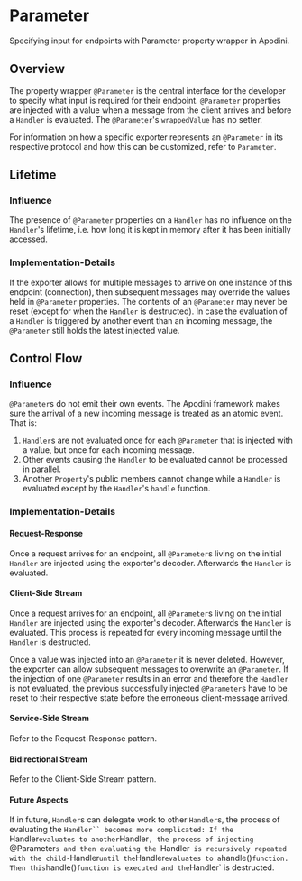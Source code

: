 # Parameter

Specifying input for endpoints with Parameter property wrapper in Apodini.

## Overview

The property wrapper `@Parameter` is the central interface for the developer to specify what input is required for their endpoint. `@Parameter` properties are injected with a value when a message from the client arrives and before a ``Handler`` is evaluated. The `@Parameter`'s `wrappedValue` has no setter.

For information on how a specific exporter represents an `@Parameter` in its respective protocol and how this can be customized, refer to ``Parameter``.   


## Lifetime

### Influence

The presence of `@Parameter` properties on a `Handler` has no influence on the ``Handler``'s lifetime, i.e. how long it is kept in memory after it has been initially accessed.

### Implementation-Details

If the exporter allows for multiple messages to arrive on one instance of this endpoint (connection), then subsequent messages may override the values held in `@Parameter` properties. The contents of an `@Parameter` may never be reset (except for when the `Handler` is destructed). In case the evaluation of a `Handler` is triggered by another event than an incoming message, the `@Parameter` still holds the latest injected value.

## Control Flow

### Influence

`@Parameter`s do not emit their own events. The Apodini framework makes sure the arrival of a new incoming message is treated as an atomic event. That is:

1. `Handler`s are not evaluated once for each `@Parameter` that is injected with a value, but once for each incoming message.
2. Other events causing the `Handler` to be evaluated cannot be processed in parallel.
3. Another `Property`'s public members cannot change while a `Handler` is evaluated except by the `Handler`'s `handle` function.

### Implementation-Details

#### Request-Response

Once a request arrives for an endpoint, all `@Parameter`s living on the initial `Handler` are injected using the exporter's decoder. Afterwards the `Handler` is evaluated.

#### Client-Side Stream

Once a request arrives for an endpoint, all `@Parameter`s living on the initial `Handler` are injected using the exporter's decoder. Afterwards the `Handler` is evaluated. This process is repeated for every incoming message until the `Handler` is destructed.

Once a value was injected into an `@Parameter` it is never deleted. However, the exporter can allow subsequent messages to overwrite an `@Parameter`. If the injection of one `@Parameter` results in an error and therefore the `Handler` is not evaluated, the previous successfully injected `@Parameter`s have to be reset to their respective state before the erroneous client-message arrived.

#### Service-Side Stream

Refer to the Request-Response pattern.

#### Bidirectional Stream

Refer to the Client-Side Stream pattern.

#### Future Aspects

If in future, `Handler`s can delegate work to other `Handler`s, the process of evaluating the `Handler`` becomes more complicated:
If the `Handler` evaluates to another `Handler`, the process of injecting `@Parameter`s and then evaluating the `Handler` is recursively repeated with the child-`Handler` until the `Handler` evaluates to a `handle()` function. Then this `handle()` function is executed and the `Handler` is destructed.
